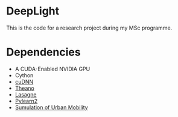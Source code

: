# DeepLight
This is the code for a research project during my MSc programme.

# Dependencies

* A CUDA-Enabled NVIDIA GPU
* Cython
* [cuDNN](https://developer.nvidia.com/cudnn)
* [Theano](http://deeplearning.net/software/theano/)
* [Lasagne](http://lasagne.readthedocs.org/en/latest/) 
* [Pylearn2](http://deeplearning.net/software/pylearn2/)
* [Sumulation of Urban Mobility](http://www.dlr.de/ts/en/desktopdefault.aspx/tabid-9883/16931_read-41000/)
